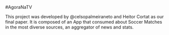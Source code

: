 #AgoraNaTV

This project was developed by @celsopalmeiraneto and Heitor Cortat as our final paper.
It is composed of an App that consumed about Soccer Matches in the most diverse sources, an aggregator of news and stats.

